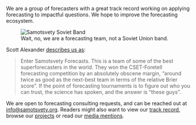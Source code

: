 We are a group of forecasters with a great track record working on applying forecasting to impactful questions. We hope to improve the forecasting ecosystem.

<figure >
<img src="https://i.imgur.com/uje32ZQ.jpg" alt="Samotsvety Soviet Band" class="img-frontpage-center">

<figcaption>Wait, no, we are a forecasting team, not a Soviet Union band.</figcaption>
</figure>

Scott Alexander [describes us as](https://astralcodexten.substack.com/p/mantic-monday-31422?s=r):

> Enter Samotsvety Forecasts. This is a team of some of the best superforecasters in the world. They won the CSET-Foretell forecasting competition by an absolutely obscene margin, “around twice as good as the next-best team in terms of the relative Brier score”. If the point of forecasting tournaments is to figure out who you can trust, the science has spoken, and the answer is “these guys”.

We are open to forecasting consulting requests, and can be reached out at [info@samotsvety.org](mailto:info@samotsvety.org). Readers might also want to view our [track record](./track-record), browse our [projects](./projects) or read our [media mentions](./media-mentions).

